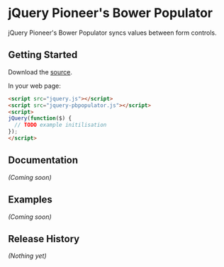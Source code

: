 # jQuery Pioneer's Bower Populator

jQuery Pioneer's Bower Populator syncs values between form controls.

## Getting Started

Download the [source](https://raw.github.com/interactive-pioneers/jquery-pbpopulator/master/src/jquery-pbpopulator.js).

In your web page:

```html
<script src="jquery.js"></script>
<script src="jquery-pbpopulator.js"></script>
<script>
jQuery(function($) {
  // TODO example initilisation
});
</script>
```

## Documentation
_(Coming soon)_

## Examples
_(Coming soon)_

## Release History
_(Nothing yet)_